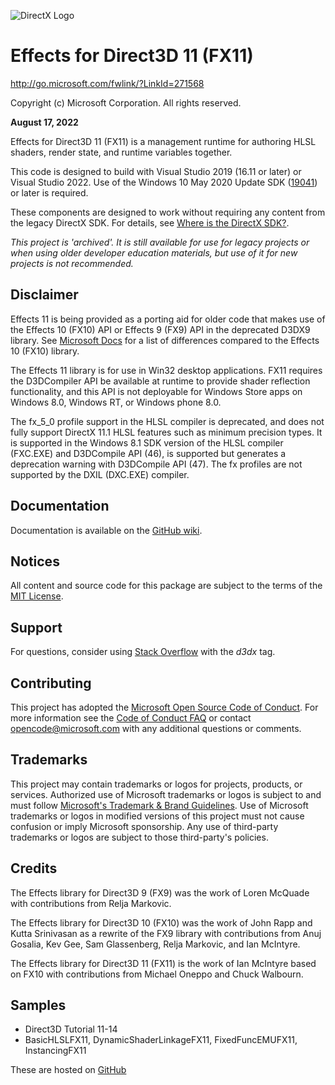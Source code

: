 ![DirectX Logo](https://raw.githubusercontent.com/wiki/Microsoft/FX11/Dx_logo.GIF)

# Effects for Direct3D 11 (FX11)

http://go.microsoft.com/fwlink/?LinkId=271568

Copyright (c) Microsoft Corporation. All rights reserved.

**August 17, 2022**

Effects for Direct3D 11 (FX11) is a management runtime for authoring HLSL shaders, render state, and runtime variables together.

This code is designed to build with Visual Studio 2019 (16.11 or later) or Visual Studio 2022. Use of the Windows 10 May 2020 Update SDK ([19041](https://walbourn.github.io/windows-10-may-2020-update-sdk/)) or later is required.

These components are designed to work without requiring any content from the legacy DirectX SDK. For details, see [Where is the DirectX SDK?](https://aka.ms/dxsdk).

*This project is 'archived'. It is still available for use for legacy projects or when using older developer education materials, but use of it for new projects is not recommended.*

## Disclaimer

Effects 11 is being provided as a porting aid for older code that makes use of the Effects 10 (FX10) API or Effects 9 (FX9)
API in the deprecated D3DX9 library. See [Microsoft Docs](https://docs.microsoft.com/en-us/windows/win32/direct3d11/d3d11-graphics-programming-guide-effects-differences) for a list of differences compared to the Effects 10 (FX10) library.

The Effects 11 library is for use in Win32 desktop applications. FX11 requires the D3DCompiler API be available at runtime
to provide shader reflection functionality, and this API is not deployable for Windows Store apps on Windows 8.0, Windows RT,
or Windows phone 8.0.

The fx_5_0 profile support in the HLSL compiler is deprecated, and does not fully support DirectX 11.1 HLSL features
such as minimum precision types. It is supported in the Windows 8.1 SDK version of the HLSL compiler (FXC.EXE) and
D3DCompile API (46), is supported but generates a deprecation warning with D3DCompile API (47). The fx profiles
are not supported by the DXIL (DXC.EXE) compiler.

## Documentation

Documentation is available on the [GitHub wiki](https://github.com/Microsoft/FX11/wiki).

## Notices

All content and source code for this package are subject to the terms of the [MIT License](https://github.com/microsoft/FX11/blob/main/LICENSE).

## Support

For questions, consider using [Stack Overflow](https://stackoverflow.com/questions/tagged/d3dx) with the *d3dx* tag.

## Contributing

This project has adopted the [Microsoft Open Source Code of Conduct](https://opensource.microsoft.com/codeofconduct/). For more information see the [Code of Conduct FAQ](https://opensource.microsoft.com/codeofconduct/faq/) or contact [opencode@microsoft.com](mailto:opencode@microsoft.com) with any additional questions or comments.

## Trademarks

This project may contain trademarks or logos for projects, products, or services. Authorized use of Microsoft trademarks or logos is subject to and must follow [Microsoft's Trademark & Brand Guidelines](https://www.microsoft.com/en-us/legal/intellectualproperty/trademarks/usage/general). Use of Microsoft trademarks or logos in modified versions of this project must not cause confusion or imply Microsoft sponsorship. Any use of third-party trademarks or logos are subject to those third-party's policies.

## Credits

The Effects library for Direct3D 9 (FX9) was the work of Loren McQuade with contributions from Relja Markovic.

The Effects library for Direct3D 10 (FX10) was the work of John Rapp and Kutta Srinivasan as a rewrite of the FX9 library with contributions from Anuj Gosalia, Kev Gee, Sam Glassenberg, Relja Markovic, and Ian McIntyre.

The Effects library for Direct3D 11 (FX11) is the work of Ian McIntyre based on FX10 with contributions from Michael Oneppo and Chuck Walbourn.

## Samples

* Direct3D Tutorial 11-14
* BasicHLSLFX11, DynamicShaderLinkageFX11, FixedFuncEMUFX11, InstancingFX11

These are hosted on [GitHub](https://github.com/walbourn/directx-sdk-samples)
